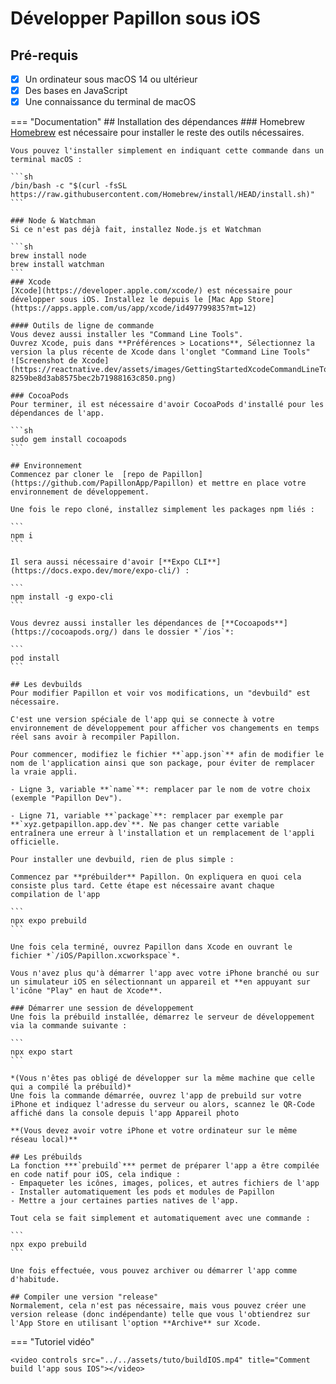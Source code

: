 # Développer Papillon sous iOS

## Pré-requis
- [x] Un ordinateur sous macOS 14 ou ultérieur
- [x] Des bases en JavaScript 
- [x] Une connaissance du terminal de macOS

=== "Documentation"
    ## Installation des dépendances
    ### Homebrew
    [Homebrew](https://brew.sh/) est nécessaire pour installer le reste des outils nécessaires.

    Vous pouvez l'installer simplement en indiquant cette commande dans un terminal macOS :

    ```sh
    /bin/bash -c "$(curl -fsSL https://raw.githubusercontent.com/Homebrew/install/HEAD/install.sh)"
    ```

    ### Node & Watchman
    Si ce n'est pas déjà fait, installez Node.js et Watchman

    ```sh
    brew install node
    brew install watchman
    ```
    ### Xcode
    [Xcode](https://developer.apple.com/xcode/) est nécessaire pour développer sous iOS. Installez le depuis le [Mac App Store](https://apps.apple.com/us/app/xcode/id497799835?mt=12)

    #### Outils de ligne de commande
    Vous devez aussi installer les "Command Line Tools".
    Ouvrez Xcode, puis dans **Préférences > Locations**, Sélectionnez la version la plus récente de Xcode dans l'onglet "Command Line Tools"
    ![Screenshot de Xcode](https://reactnative.dev/assets/images/GettingStartedXcodeCommandLineTools-8259be8d3ab8575bec2b71988163c850.png)

    ### CocoaPods
    Pour terminer, il est nécessaire d'avoir CocoaPods d'installé pour les dépendances de l'app.

    ```sh
    sudo gem install cocoapods
    ```

    ## Environnement
    Commencez par cloner le  [repo de Papillon](https://github.com/PapillonApp/Papillon) et mettre en place votre environnement de développement.

    Une fois le repo cloné, installez simplement les packages npm liés :

    ```
    npm i
    ```

    Il sera aussi nécessaire d'avoir [**Expo CLI**](https://docs.expo.dev/more/expo-cli/) :

    ```
    npm install -g expo-cli
    ```

    Vous devrez aussi installer les dépendances de [**Cocoapods**](https://cocoapods.org/) dans le dossier *`/ios`*:

    ```
    pod install
    ```

    ## Les devbuilds
    Pour modifier Papillon et voir vos modifications, un "devbuild" est nécessaire.

    C'est une version spéciale de l'app qui se connecte à votre environnement de développement pour afficher vos changements en temps réel sans avoir à recompiler Papillon.

    Pour commencer, modifiez le fichier **`app.json`** afin de modifier le nom de l'application ainsi que son package, pour éviter de remplacer la vraie appli.

    - Ligne 3, variable **`name`**: remplacer par le nom de votre choix (exemple "Papillon Dev").

    - Ligne 71, variable **`package`**: remplacer par exemple par **`xyz.getpapillon.app.dev`**. Ne pas changer cette variable entraînera une erreur à l'installation et un remplacement de l'appli officielle.

    Pour installer une devbuild, rien de plus simple :

    Commencez par **prébuilder** Papillon. On expliquera en quoi cela consiste plus tard. Cette étape est nécessaire avant chaque compilation de l'app

    ```
    npx expo prebuild
    ```

    Une fois cela terminé, ouvrez Papillon dans Xcode en ouvrant le fichier *`/iOS/Papillon.xcworkspace`*.

    Vous n'avez plus qu'à démarrer l'app avec votre iPhone branché ou sur un simulateur iOS en sélectionnant un appareil et **en appuyant sur l'icône "Play" en haut de Xcode**.

    ### Démarrer une session de développement
    Une fois la prébuild installée, démarrez le serveur de développement via la commande suivante :
    
    ```
    npx expo start
    ```

    *(Vous n'êtes pas obligé de développer sur la même machine que celle qui a compilé la prébuild)*
    Une fois la commande démarrée, ouvrez l'app de prebuild sur votre iPhone et indiquez l'adresse du serveur ou alors, scannez le QR-Code affiché dans la console depuis l'app Appareil photo

    **(Vous devez avoir votre iPhone et votre ordinateur sur le même réseau local)**

    ## Les prébuilds
    La fonction ***`prebuild`*** permet de préparer l'app a être compilée en code natif pour iOS, cela indique :
    - Empaqueter les icônes, images, polices, et autres fichiers de l'app
    - Installer automatiquement les pods et modules de Papillon
    - Mettre a jour certaines parties natives de l'app.

    Tout cela se fait simplement et automatiquement avec une commande : 

    ```
    npx expo prebuild
    ```

    Une fois effectuée, vous pouvez archiver ou démarrer l'app comme d'habitude.

    ## Compiler une version "release"
    Normalement, cela n'est pas nécessaire, mais vous pouvez créer une version release (donc indépendante) telle que vous l'obtiendrez sur l'App Store en utilisant l'option **Archive** sur Xcode.

=== "Tutoriel vidéo"

    <video controls src="../../assets/tuto/buildIOS.mp4" title="Comment build l'app sous IOS"></video>
